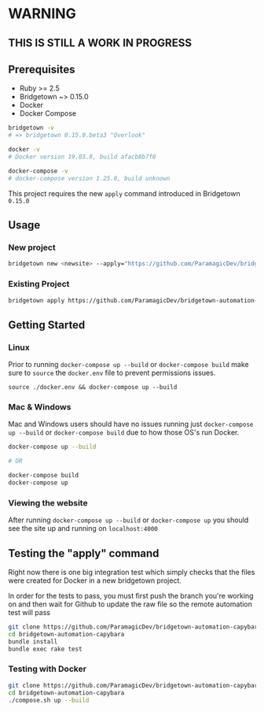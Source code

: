 # WARNING

## THIS IS STILL A WORK IN PROGRESS

## Prerequisites

- Ruby >= 2.5
- Bridgetown ~> 0.15.0
- Docker
- Docker Compose

```bash
bridgetown -v
# => bridgetown 0.15.0.beta3 "Overlook"

docker -v
# Docker version 19.03.8, build afacb8b7f0

docker-compose -v
# docker-compose version 1.25.0, build unknown
```

This project requires the new `apply` command introduced in Bridgetown
`0.15.0`

## Usage

### New project

```bash
bridgetown new <newsite> --apply="https://github.com/ParamagicDev/bridgetown-automation-docker-compose"
```

### Existing Project

```bash
bridgetown apply https://github.com/ParamagicDev/bridgetown-automation-docker-compose
```

## Getting Started

### Linux

Prior to running `docker-compose up --build` or `docker-compose build`
make sure to `source` the `docker.env` file to prevent permissions
issues.

`source ./docker.env && docker-compose up --build`

### Mac & Windows

Mac and Windows users should have no issues running just `docker-compose up --build` or `docker-compose build` due to how those OS's run Docker.

```bash
docker-compose up --build

# OR

docker-compose build
docker-compose up
```

### Viewing the website

After running `docker-compose up --build` or `docker-compose up` you
should see the site up and running on `localhost:4000`

## Testing the "apply" command

Right now there is one big integration test which simply
checks that the files were created for Docker in a new bridgetown project.

In order for the tests to pass, you must first push the branch you're working on and then
wait for Github to update the raw file so the remote automation test will pass

```bash
git clone https://github.com/ParamagicDev/bridgetown-automation-capybara/
cd bridgetown-automation-capybara
bundle install
bundle exec rake test
```

### Testing with Docker

```bash
git clone https://github.com/ParamagicDev/bridgetown-automation-capybara
cd bridgetown-automation-capybara
./compose.sh up --build
```
